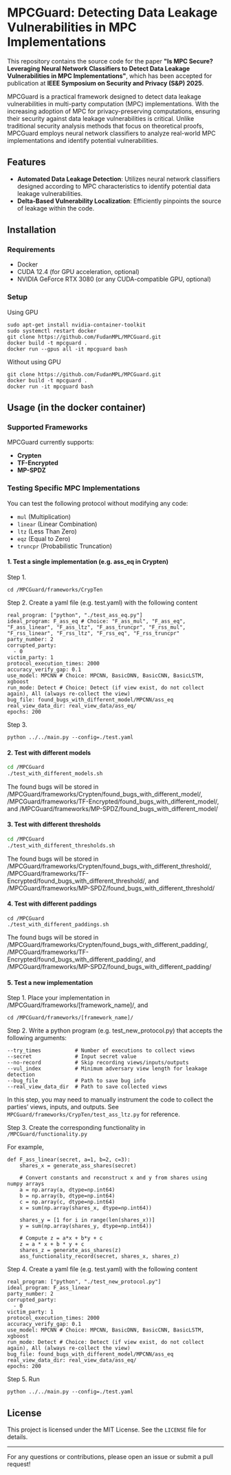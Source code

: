 # MPCGuard: Detecting Data Leakage Vulnerabilities in MPC Implementations


This repository contains the source code for the paper **"Is MPC Secure? Leveraging Neural Network Classifiers to Detect Data Leakage Vulnerabilities in MPC Implementations"**, which has been accepted for publication at **IEEE Symposium on Security and Privacy (S&P) 2025**.


MPCGuard is a practical framework designed to detect data leakage vulnerabilities in multi-party computation (MPC) implementations. With the increasing adoption of MPC for privacy-preserving computations, ensuring their security against data leakage vulnerabilities is critical. Unlike traditional security analysis methods that focus on theoretical proofs, MPCGuard employs neural network classifiers to analyze real-world MPC implementations and identify potential vulnerabilities.


## Features

- **Automated Data Leakage Detection**: Utilizes neural network classifiers designed according to MPC characteristics to identify potential data leakage vulnerabilities.
- **Delta-Based Vulnerability Localization**: Efficiently pinpoints the source of leakage within the code.

## Installation

### Requirements
- Docker
- CUDA 12.4 (for GPU acceleration, optional)
- NVIDIA GeForce RTX 3080 (or any CUDA-compatible GPU, optional)


### Setup

Using GPU

```
sudo apt-get install nvidia-container-toolkit
sudo systemctl restart docker
git clone https://github.com/FudanMPL/MPCGuard.git
docker build -t mpcguard .
docker run --gpus all -it mpcguard bash
```

Without using GPU

```
git clone https://github.com/FudanMPL/MPCGuard.git
docker build -t mpcguard .
docker run -it mpcguard bash
```

## Usage (in the docker container)

### Supported Frameworks
MPCGuard currently supports:

- **Crypten**
- **TF-Encrypted**
- **MP-SPDZ**

### Testing Specific MPC Implementations

You can test the following protocol without modifying any code:

- `mul` (Multiplication)
- `linear` (Linear Combination)
- `ltz` (Less Than Zero)
- `eqz` (Equal to Zero)
- `truncpr` (Probabilistic Truncation)


#### 1. Test a single implementation (e.g. ass_eq in Crypten)

Step 1. 

```
cd /MPCGuard/frameworks/CrypTen
```

Step 2. Create a yaml file (e.g. test.yaml) with the following content

```
real_program: ["python", "./test_ass_eq.py"]
ideal_program: F_ass_eq # Choice: "F_ass_mul", "F_ass_eq", "F_ass_linear", "F_ass_ltz", "F_ass_truncpr", "F_rss_mul", "F_rss_linear", "F_rss_ltz", "F_rss_eq", "F_rss_truncpr"
party_number: 2
corrupted_party:
  - 0
victim_party: 1
protocol_execution_times: 2000
accuracy_verify_gap: 0.1
use_model: MPCNN # Choice: MPCNN, BasicDNN, BasicCNN, BasicLSTM, xgboost
run_mode: Detect # Choice: Detect (if view exist, do not collect again), All (always re-collect the view)
bug_file: found_bugs_with_different_model/MPCNN/ass_eq
real_view_data_dir: real_view_data/ass_eq/
epochs: 200
```

Step 3. 

```
python ../../main.py --config=./test.yaml
```


#### 2. Test with different models 


```sh
cd /MPCGuard
./test_with_different_models.sh
```

The found bugs will be stored in /MPCGuard/frameworks/Crypten/found_bugs_with_different_model/, /MPCGuard/frameworks/TF-Encrypted/found_bugs_with_different_model/, and /MPCGuard/frameworks/MP-SPDZ/found_bugs_with_different_model/


#### 3. Test with different thresholds 


```sh
cd /MPCGuard
./test_with_different_thresholds.sh
```

The found bugs will be stored in /MPCGuard/frameworks/Crypten/found_bugs_with_different_threshold/, /MPCGuard/frameworks/TF-Encrypted/found_bugs_with_different_threshold/, and /MPCGuard/frameworks/MP-SPDZ/found_bugs_with_different_threshold/

#### 4. Test with different paddings 


```
cd /MPCGuard
./test_with_different_paddings.sh
```

The found bugs will be stored in /MPCGuard/frameworks/Crypten/found_bugs_with_different_padding/, /MPCGuard/frameworks/TF-Encrypted/found_bugs_with_different_padding/, and /MPCGuard/frameworks/MP-SPDZ/found_bugs_with_different_padding/


#### 5. Test a new implementation 

Step 1. Place your implementation in /MPCGuard/frameworks/[framework_name]/, and 

```
cd /MPCGuard/frameworks/[framework_name]/
```


Step 2. Write a python program (e.g. test_new_protocol.py) that accepts the following arguments:

```
--try_times           # Number of executions to collect views
--secret              # Input secret value
--no-record           # Skip recording views/inputs/outputs
--vul_index           # Minimum adversary view length for leakage detection
--bug_file            # Path to save bug info
--real_view_data_dir  # Path to save collected views
```

In this step, you may need to manually instrument the code to collect the parties’ views, inputs, and outputs. See ```MPCGuard/frameworks/CrypTen/test_ass_ltz.py``` for reference.

Step 3. Create the corresponding functionality in ```/MPCGuard/functionality.py```

For example, 

```
def F_ass_linear(secret, a=1, b=2, c=3):
    shares_x = generate_ass_shares(secret)

    # Convert constants and reconstruct x and y from shares using numpy arrays
    a = np.array(a, dtype=np.int64)
    b = np.array(b, dtype=np.int64)
    c = np.array(c, dtype=np.int64)
    x = sum(np.array(shares_x, dtype=np.int64))
    
    shares_y = [1 for i in range(len(shares_x))]
    y = sum(np.array(shares_y, dtype=np.int64))
    
    # Compute z = a*x + b*y + c
    z = a * x + b * y + c
    shares_z = generate_ass_shares(z)
    ass_functionality_record(secret, shares_x, shares_z)
```


Step 4. Create a yaml file (e.g. test.yaml) with the following content

```
real_program: ["python", "./test_new_protocol.py"]
ideal_program: F_ass_linear
party_number: 2
corrupted_party:
  - 0
victim_party: 1
protocol_execution_times: 2000
accuracy_verify_gap: 0.1
use_model: MPCNN # Choice: MPCNN, BasicDNN, BasicCNN, BasicLSTM, xgboost
run_mode: Detect # Choice: Detect (if view exist, do not collect again), All (always re-collect the view)
bug_file: found_bugs_with_different_model/MPCNN/ass_eq
real_view_data_dir: real_view_data/ass_eq/
epochs: 200
```

Step 5. Run


```
python ../../main.py --config=./test.yaml
```


## License
This project is licensed under the MIT License. See the `LICENSE` file for details.

---
For any questions or contributions, please open an issue or submit a pull request!


